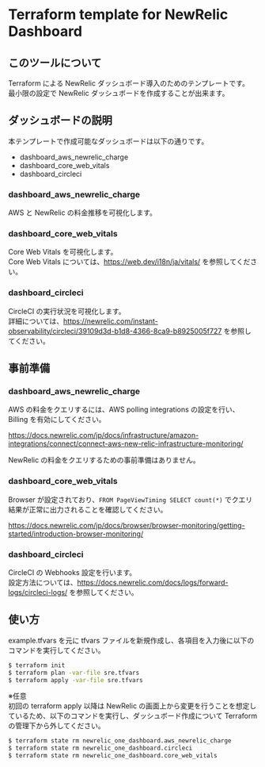 # Terraform template for NewRelic Dashboard

## このツールについて

Terraform による NewRelic ダッシュボード導入のためのテンプレートです。  
最小限の設定で NewRelic ダッシュボードを作成することが出来ます。

## ダッシュボードの説明

本テンプレートで作成可能なダッシュボードは以下の通りです。

* dashboard_aws_newrelic_charge
* dashboard_core_web_vitals
* dashboard_circleci

### dashboard_aws_newrelic_charge

AWS と NewRelic の料金推移を可視化します。

### dashboard_core_web_vitals

Core Web Vitals を可視化します。  
Core Web Vitals については、https://web.dev/i18n/ja/vitals/ を参照してください。

### dashboard_circleci

CircleCI の実行状況を可視化します。  
詳細については、https://newrelic.com/instant-observability/circleci/39109d3d-b1d8-4366-8ca9-b8925005f727 を参照してください。

## 事前準備

### dashboard_aws_newrelic_charge

AWS の料金をクエリするには、AWS polling integrations の設定を行い、Billing を有効にしてください。

https://docs.newrelic.com/jp/docs/infrastructure/amazon-integrations/connect/connect-aws-new-relic-infrastructure-monitoring/

NewRelic の料金をクエリするための事前準備はありません。

### dashboard_core_web_vitals

Browser が設定されており、`FROM PageViewTiming SELECT count(*)` でクエリ結果が正常に出力されることを確認してください。

https://docs.newrelic.com/jp/docs/browser/browser-monitoring/getting-started/introduction-browser-monitoring/

### dashboard_circleci

CircleCI の Webhooks 設定を行います。  
設定方法については、https://docs.newrelic.com/docs/logs/forward-logs/circleci-logs/ を参照してください。

## 使い方

example.tfvars を元に tfvars ファイルを新規作成し、各項目を入力後に以下のコマンドを実行してください。

```bash
$ terraform init
$ terraform plan -var-file sre.tfvars
$ terraform apply -var-file sre.tfvars
```

※任意  
初回の terraform apply 以降は NewRelic の画面上から変更を行うことを想定しているため、以下のコマンドを実行し、ダッシュボード作成について Terraform の管理下から外してください。

```bash
$ terraform state rm newrelic_one_dashboard.aws_newrelic_charge
$ terraform state rm newrelic_one_dashboard.circleci
$ terraform state rm newrelic_one_dashboard.core_web_vitals
```
